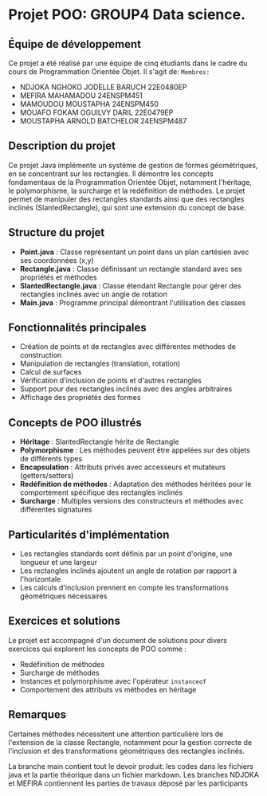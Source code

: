 # Projet POO: GROUP4 Data science.

## Équipe de développement
Ce projet a été réalisé par une équipe de cinq étudiants dans le cadre du cours de Programmation Orientée Objet. Il s'agit de:
`Membres:`
* NDJOKA NGHOKO JODELLE BARUCH 22E0480EP
* MEFIRA MAHAMADOU 24ENSPM451
* MAMOUDOU MOUSTAPHA 24ENSPM450
* MOUAFO FOKAM OGUILVY DARIL 22E0479EP
* MOUSTAPHA ARNOLD BATCHELOR 24ENSPM487

## Description du projet
Ce projet Java implémente un système de gestion de formes géométriques, en se concentrant sur les rectangles. Il démontre les concepts fondamentaux de la Programmation Orientée Objet, notamment l'héritage, le polymorphisme, la surcharge et la redéfinition de méthodes. Le projet permet de manipuler des rectangles standards ainsi que des rectangles inclinés (SlantedRectangle), qui sont une extension du concept de base.

## Structure du projet
- **Point.java** : Classe représentant un point dans un plan cartésien avec ses coordonnées (x,y)
- **Rectangle.java** : Classe définissant un rectangle standard avec ses propriétés et méthodes
- **SlantedRectangle.java** : Classe étendant Rectangle pour gérer des rectangles inclinés avec un angle de rotation
- **Main.java** : Programme principal démontrant l'utilisation des classes

## Fonctionnalités principales
- Création de points et de rectangles avec différentes méthodes de construction
- Manipulation de rectangles (translation, rotation)
- Calcul de surfaces
- Vérification d'inclusion de points et d'autres rectangles
- Support pour des rectangles inclinés avec des angles arbitraires
- Affichage des propriétés des formes

## Concepts de POO illustrés
- **Héritage** : SlantedRectangle hérite de Rectangle
- **Polymorphisme** : Les méthodes peuvent être appelées sur des objets de différents types
- **Encapsulation** : Attributs privés avec accesseurs et mutateurs (getters/setters)
- **Redéfinition de méthodes** : Adaptation des méthodes héritées pour le comportement spécifique des rectangles inclinés
- **Surcharge** : Multiples versions des constructeurs et méthodes avec différentes signatures

## Particularités d'implémentation
- Les rectangles standards sont définis par un point d'origine, une longueur et une largeur
- Les rectangles inclinés ajoutent un angle de rotation par rapport à l'horizontale
- Les calculs d'inclusion prennent en compte les transformations géométriques nécessaires

## Exercices et solutions
Le projet est accompagné d'un document de solutions pour divers exercices qui explorent les concepts de POO comme :
- Redéfinition de méthodes
- Surcharge de méthodes
- Instances et polymorphisme avec l'opérateur `instanceof`
- Comportement des attributs vs méthodes en héritage
## Remarques
Certaines méthodes nécessitent une attention particulière lors de l'extension de la classe Rectangle, notamment pour la gestion correcte de l'inclusion et des transformations géométriques des rectangles inclinés.

La branche main contient tout le devoir produit: les codes dans les fichiers java et la partie théorique dans un fichier markdown.
Les branches NDJOKA et MEFIRA contiennent les parties de travaux déposé par les participants
